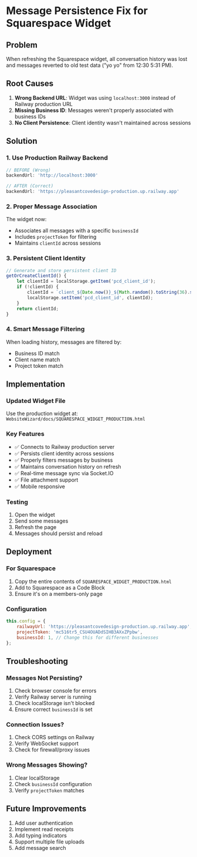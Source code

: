 # Message Persistence Fix for Squarespace Widget

## Problem
When refreshing the Squarespace widget, all conversation history was lost and messages reverted to old test data ("yo yo" from 12:30 5:31 PM).

## Root Causes
1. **Wrong Backend URL**: Widget was using `localhost:3000` instead of Railway production URL
2. **Missing Business ID**: Messages weren't properly associated with business IDs
3. **No Client Persistence**: Client identity wasn't maintained across sessions

## Solution

### 1. Use Production Railway Backend
```javascript
// BEFORE (Wrong)
backendUrl: 'http://localhost:3000'

// AFTER (Correct)
backendUrl: 'https://pleasantcovedesign-production.up.railway.app'
```

### 2. Proper Message Association
The widget now:
- Associates all messages with a specific `businessId`
- Includes `projectToken` for filtering
- Maintains `clientId` across sessions

### 3. Persistent Client Identity
```javascript
// Generate and store persistent client ID
getOrCreateClientId() {
    let clientId = localStorage.getItem('pcd_client_id');
    if (!clientId) {
        clientId = `client_${Date.now()}_${Math.random().toString(36).substr(2, 9)}`;
        localStorage.setItem('pcd_client_id', clientId);
    }
    return clientId;
}
```

### 4. Smart Message Filtering
When loading history, messages are filtered by:
- Business ID match
- Client name match
- Project token match

## Implementation

### Updated Widget File
Use the production widget at: `WebsiteWizard/docs/SQUARESPACE_WIDGET_PRODUCTION.html`

### Key Features
- ✅ Connects to Railway production server
- ✅ Persists client identity across sessions
- ✅ Properly filters messages by business
- ✅ Maintains conversation history on refresh
- ✅ Real-time message sync via Socket.IO
- ✅ File attachment support
- ✅ Mobile responsive

### Testing
1. Open the widget
2. Send some messages
3. Refresh the page
4. Messages should persist and reload

## Deployment

### For Squarespace
1. Copy the entire contents of `SQUARESPACE_WIDGET_PRODUCTION.html`
2. Add to Squarespace as a Code Block
3. Ensure it's on a members-only page

### Configuration
```javascript
this.config = {
    railwayUrl: 'https://pleasantcovedesign-production.up.railway.app',
    projectToken: 'mc516tr5_CSU4OUADdSIHB3AXxZPpbw',
    businessId: 1, // Change this for different businesses
};
```

## Troubleshooting

### Messages Not Persisting?
1. Check browser console for errors
2. Verify Railway server is running
3. Check localStorage isn't blocked
4. Ensure correct `businessId` is set

### Connection Issues?
1. Check CORS settings on Railway
2. Verify WebSocket support
3. Check for firewall/proxy issues

### Wrong Messages Showing?
1. Clear localStorage
2. Check `businessId` configuration
3. Verify `projectToken` matches

## Future Improvements
1. Add user authentication
2. Implement read receipts
3. Add typing indicators
4. Support multiple file uploads
5. Add message search 